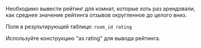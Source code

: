 Необходимо вывести рейтинг для комнат, которые хоть раз арендовали, как среднее значение рейтинга отзывов округленное до целого вниз.

Поля в результирующей таблице:
`room_id
rating
`

Используйте конструкцию "as rating" для вывода рейтинга.